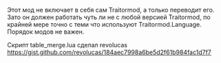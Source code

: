 Этот мод не включает в себя сам Traitormod, а только переводит его.
Зато он должен работать чуть ли не с любой версией Traitormod, по крайней мере точно с теми что используют Traitormod.Language.
Порядок модов не важен.

Скрипт table_merge.lua сделал revolucas
https://gist.github.com/revolucas/184aec7998a6be5d2f61b984fac1d7f7